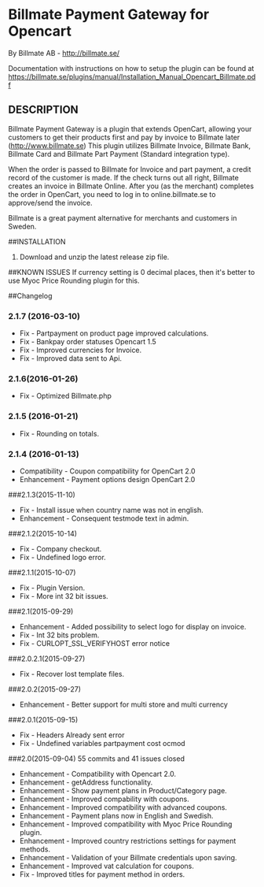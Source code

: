 # Billmate Payment Gateway for Opencart
By Billmate AB - http://billmate.se/

Documentation with instructions on how to setup the plugin can be found at https://billmate.se/plugins/manual/Installation_Manual_Opencart_Billmate.pdf


## DESCRIPTION

Billmate Payment Gateway is a plugin that extends OpenCart, allowing your customers to get their products first and pay by invoice to Billmate later (http://www.billmate.se) This plugin utilizes Billmate Invoice, Billmate Bank, Billmate Card and Billmate Part Payment (Standard integration type).

When the order is passed to Billmate for Invoice and part payment, a credit record of the customer is made. If the check turns out all right, Billmate creates an invoice in Billmate Online. After you (as the merchant) completes the order in OpenCart, you need to log in to online.billmate.se to approve/send the invoice.

Billmate is a great payment alternative for merchants and customers in Sweden.


##INSTALLATION

1. Download and unzip the latest release zip file.


##KNOWN ISSUES
If currency setting is 0 decimal places, then it's better to use Myoc Price Rounding plugin for this.


##Changelog

### 2.1.7 (2016-03-10)
* Fix - Partpayment on product page improved calculations.
* Fix - Bankpay order statuses Opencart 1.5
* Fix - Improved currencies for Invoice.
* Fix - Improved data sent to Api.


### 2.1.6(2016-01-26)
* Fix - Optimized Billmate.php

### 2.1.5 (2016-01-21)
* Fix - Rounding on totals.

### 2.1.4 (2016-01-13)
* Compatibility - Coupon compatibility for OpenCart 2.0
* Enhancement - Payment options design OpenCart 2.0


###2.1.3(2015-11-10)
* Fix - Install issue when country name was not in english.
* Enhancement - Consequent testmode text in admin.

###2.1.2(2015-10-14)
* Fix - Company checkout.
* Fix - Undefined logo error.

###2.1.1(2015-10-07)
* Fix - Plugin Version.
* Fix - More int 32 bit issues.

###2.1(2015-09-29)
* Enhancement - Added possibility to select logo for display on invoice.
* Fix - Int 32 bits problem.
* Fix - CURLOPT_SSL_VERIFYHOST error notice

###2.0.2.1(2015-09-27)
* Fix - Recover lost template files.

###2.0.2(2015-09-27)
* Enhancement - Better support for multi store and multi currency

###2.0.1(2015-09-15)
* Fix - Headers Already sent error
* Fix - Undefined variables partpayment cost ocmod

###2.0(2015-09-04)
55 commits and 41 issues closed

* Enhancement - Compatibility with Opencart 2.0.
* Enhancement - getAddress functionality.
* Enhancement - Show payment plans in Product/Category page.
* Enhancement - Improved compability with coupons.
* Enhancement - Improved compatibility with advanced coupons.
* Enhancement - Payment plans now in English and Swedish.
* Enhancement - Improved compatibility with Myoc Price Rounding plugin.
* Enhancement - Improved country restrictions settings for payment methods.
* Enhancement - Validation of your Billmate credentials upon saving.
* Enhancement - Improved vat calculation for coupons.
* Fix - Improved titles for payment method in orders.

